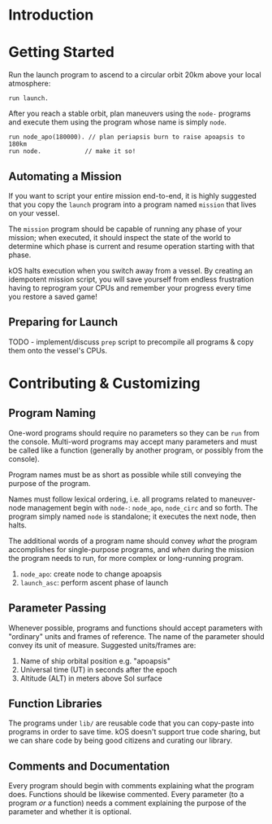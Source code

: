 Introduction
============

Getting Started
===============

Run the launch program to ascend to a circular orbit 20km above your local
atmosphere:

    run launch.

After you reach a stable orbit, plan maneuvers using the `node-` programs and
execute them using the program whose name is simply `node`.

    run node_apo(180000). // plan periapsis burn to raise apoapsis to 180km
    run node.            // make it so!

Automating a Mission
--------------------

If you want to script your entire mission end-to-end, it is highly suggested
that you copy the `launch` program into a program named `mission` that lives
on your vessel.

The `mission` program should be capable of running any phase of your mission;
when executed, it should inspect the state of the world to determine which
phase is current and resume operation starting with that phase.

kOS halts execution when you switch away from a vessel. By creating an
idempotent mission script, you will save yourself from endless frustration
having to reprogram your CPUs and remember your progress every time you restore
a saved game!

Preparing for Launch
--------------------

TODO - implement/discuss `prep` script to precompile all programs & copy them
onto the vessel's CPUs.

Contributing & Customizing
==========================

Program Naming
--------------

One-word programs should require no parameters so they can be `run` from the
console. Multi-word programs may accept many parameters and must be called
like a function (generally by another program, or possibly from the console).

Program names must be as short as possible while still conveying the purpose
of the program.

Names must follow lexical ordering, i.e. all programs related to maneuver-node
management begin with `node-`: `node_apo`, `node_circ` and so forth. The program
simply named `node` is standalone; it executes the next node, then halts.

The additional words of a program name should convey _what_ the program
accomplishes for single-purpose programs, and _when_ during the mission
the program needs to run, for more complex or long-running program.

1. `node_apo`: create node to change apoapsis
2. `launch_asc`: perform ascent phase of launch

Parameter Passing
-----------------

Whenever possible, programs and functions should accept parameters with
"ordinary" units and frames of reference. The name of the parameter
should convey its unit of measure. Suggested units/frames are:

1. Name of ship orbital position e.g. "apoapsis"
2. Universal time (UT) in seconds after the epoch
3. Altitude (ALT) in meters above SoI surface

Function Libraries
------------------

The programs under `lib/` are reusable code that you can copy-paste into
programs in order to save time. kOS doesn't support true code sharing, but we
can share code by being good citizens and curating our library.

Comments and Documentation
--------------------------

Every program should begin with comments explaining what the program does.
Functions should be likewise commented. Every parameter (to a program _or_ a
function) needs a comment explaining the purpose of the parameter and whether it
is optional.
